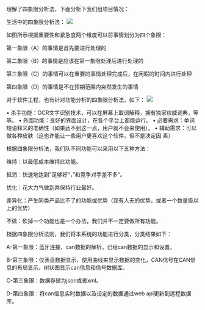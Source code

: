 理解了四象限分析法，下面分析下我们组项目情况：

 生活中的四象限分析法：
![](https://i.imgur.com/OWYF2Vf.png)

如图所示根据重要性和紧急度两个维度可以将事情划分为四个象限：

第一象限（A）的事情是首先要进行处理的

第二象限（B）的事情是应该在第一象限处理后进行处理的

第三象限（C）的事情可以在重要的事情处理完成后，在闲暇的时间内进行处理

第四象限（D）的事情是不在预期范围内突然发生的事情

 

对于软件工程，也有针对功能分析的四象限分析法，如下：
![](https://i.imgur.com/O0fyTnp.png)

• 杀手功能：OCR文字识别技术，可以在屏幕上取词解释，拥有独家权威词典，等等。
• 外围功能：良好的界面设计，在各个平台上都能运行。
• 必要需求：单词短语释义的准确性（如果达不到这一点，用户就不会来使用）。
• 辅助需求：可以做各种皮肤（这也许能让一些用户更喜欢这个软件，但不是决定因
素）

根据四象限分析法，我们队不同功能可以采用以下五种方法：

维持：以最低成本维持此功能。

抵消：快速地达到"足够好“，”和竞争对手差不多“。

优化：花大力气做到并保持行业最好。

差异化：产生同类产品比不了的功能或优势（我有人无的优势，或者一个数量级以上的优势）

不做：砍掉一个功能也是一个办法，我们并不一定要做所有功能。

根据四象限分析法则，我们将本系统的功能进行分类，分类结果如下：

A-第一象限：蓝牙连接、can数据的解析，已经can数据的显示和设置。

B-第三象限：仪表盘数据显示、使用曲线来显示数据的变化，CAN信号在CAN信息的布局显示、树状图显示can信息和信号数据库。

C-第三象限：数据存储为json或者xml。

D-第四象限：将can信息实时数据以及设定的数据通过web api更新到远程数据库。
